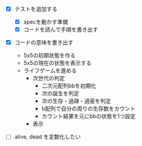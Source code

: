 - [x] テストを追加する
  - [x] specを動かす準備
  - [x] コードを読んで手順を書き出す

- [x] コードの意味を書き出す
  - 5x5の初期状態を作る
  - 5x5の現在の状態を表示する
  - ライフゲームを進める
    - 次世代の判定
      - 二次元配列bbを初期化
      - 次の誕生を判定
      - 次の生存・過疎・過密を判定
      - b配列で自分の周りの生存数をカウント
      - カウント結果を元にbbの状態を1つ設定
    - 表示

- [ ] alive, dead を定数化したい
